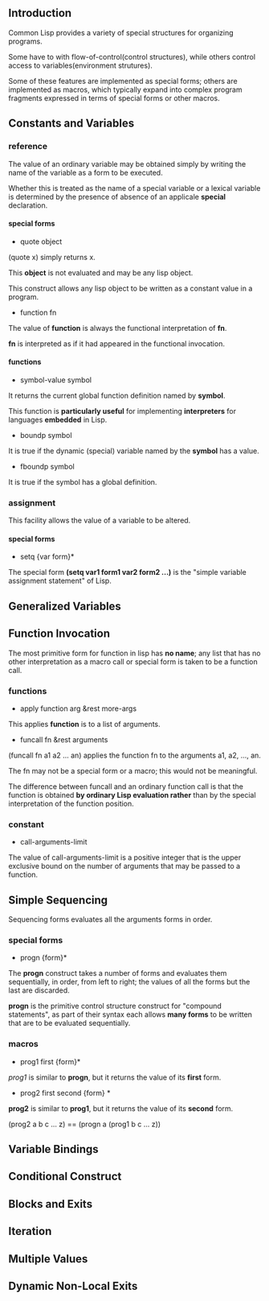 
## Introduction

Common Lisp provides a variety of special structures for organizing programs.

Some have to with flow-of-control(control structures), while others control access to 
variables(environment strutures).

Some of these features are implemented as special forms; others are implemented as macros,
which typically expand into complex program fragments expressed in terms of special forms
or other macros.

## Constants and Variables

### reference

The value of an ordinary variable may be obtained simply by writing the name of the variable
as a form to be executed.

Whether this is treated as the name of a special variable or a lexical variable is 
determined by the presence of absence of an applicale **special** declaration.

#### special forms

- quote object

(quote x) simply returns x.

This **object** is not evaluated and may be any lisp object.

This construct allows any lisp object to be written as a constant value in a program.


- function fn

The value of **function** is always the functional interpretation of **fn**.

**fn** is interpreted as if it had appeared in the functional invocation.

#### functions

- symbol-value symbol

It returns the current global function definition named by **symbol**.

This function is **particularly useful** for implementing **interpreters** for languages
**embedded** in Lisp.


- boundp symbol

It is true if the dynamic (special) variable named by the **symbol** has a value.

- fboundp symbol

It is true if the symbol has a global definition.


### assignment

This facility allows the value of a variable to be altered.

#### special forms

- setq {var form}*

The special form **(setq var1 form1 var2 form2 ...)** is the "simple variable assignment 
statement" of Lisp. 


## Generalized Variables



## Function Invocation

The most primitive form for function in lisp has **no name**; any list that has no other
interpretation as a macro call or special form is taken to be a function call.


### functions

- apply function arg &rest more-args

This applies **function** is to a list of arguments.

- funcall fn &rest arguments

(funcall fn a1 a2 ... an) applies the function fn to the arguments a1, a2, ..., an.

The fn may not be a special form or a macro; this would not be meaningful.


The difference between funcall and an ordinary function call is that the function is 
obtained **by ordinary Lisp evaluation rather** than by the special interpretation of 
the function position.


### constant

- call-arguments-limit

The value of call-arguments-limit is a positive integer that is the upper exclusive bound
 on the number of arguments that may be passed to a function. 


## Simple Sequencing

Sequencing forms evaluates all the arguments forms in order.

### special forms

- progn {form}*

The **progn** construct takes a number of forms and evaluates them sequentially, in order,
from left to right; the values of all the forms but the last are discarded.

**progn** is the primitive control structure construct for "compound statements", as part
of their syntax each allows **many forms** to be written that are to be evaluated sequentially.

### macros

- prog1 first {form}*

*prog1* is similar to **progn**, but it returns the value of its **first** form.

- prog2 first second {form} *

**prog2** is similar to **prog1**, but it returns the value of its **second** form.

(prog2 a b c ... z) == (progn a (prog1 b c ... z))


## Variable Bindings


## Conditional Construct


## Blocks and Exits


## Iteration


## Multiple Values


## Dynamic Non-Local Exits

